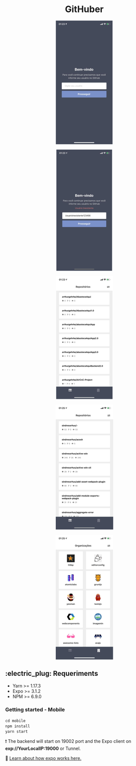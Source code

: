 <h1 align="center">GitHuber</h1>

<p align="center">
<img src="new_assets/teste1.png" />
</p>
<p align="center">
<img src="new_assets/teste2.png" />
</p>
<p align="center">
<img src="new_assets/teste3.png" />
</p>
<p align="center">
<img src="new_assets/teste4.png" />
</p>
<p align="center">
<img src="new_assets/teste5.png" />
</p>



<h2>:electric_plug: Requeriments</h2>

- Yarn >= 1.17.3
- Expo >= 3.1.2
- NPM >= 6.9.0

### Getting started - Mobile 
`cd mobile`<br/>
`npm install`<br/>
`yarn start`

:heavy_exclamation_mark: The backend will start on 19002 port and the Expo client on <b>exp://YourLocalIP:19000</b> or Tunnel.

:newspaper: <a href="https://docs.expo.io/versions/latest/workflow/how-expo-works/">Learn about how expo works here.</a>


